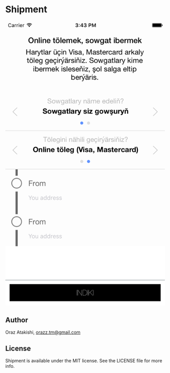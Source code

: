 # Shipment

<img src="2.png" width="500">

## Author

Oraz Atakishi, orazz.tm@gmail.com

## License

Shipment is available under the MIT license. See the LICENSE file for more info.

